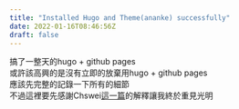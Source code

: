 ```yaml
---
title: "Installed Hugo and Theme(ananke) successfully"
date: 2022-01-16T08:46:56Z
draft: false
---
```



搞了一整天的hugo + github pages   
或許該高興的是沒有立即的放棄用hugo + github pages  
應該先完整的記錄一下所有的細節  
不過這裡要先感謝Chswei[這一篇](https://medium.com/@chswei/%E5%9C%A8-github-%E9%83%A8%E7%BD%B2-hugo-%E9%9D%9C%E6%85%8B%E7%B6%B2%E7%AB%99-9c40682dfe40)的解釋讓我終於重見光明  


